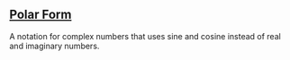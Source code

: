 ## [Polar Form](#polar_form)

A notation for complex numbers that uses sine and cosine instead of real and imaginary numbers.
